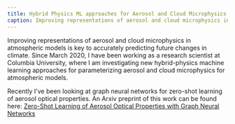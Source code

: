 ```yaml
---
title: Hybrid Physics ML approaches for Aerosol and Cloud Microphysics
caption: Improving representations of aerosol and cloud microphysics in atmospheric models is key to accurately predicting future changes in climate.
---
```

Improving representations of aerosol and cloud microphysics in atmospheric models is key to accurately predicting future changes in climate. Since March 2020, I have been working as a research scientist at Columbia University, where I am investigating new hybrid-physics machine learning approaches for parameterizing aerosol and cloud microphysics for atmospheric models.

Recently I've been looking at graph neural networks for zero-shot learning of aerosol optical properties. An Arxiv preprint of this work can be found here:
[Zero-Shot Learning of Aerosol Optical Properties with Graph Neural Networks](https://arxiv.org/abs/2107.10197)
